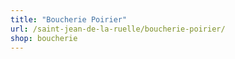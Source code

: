 ```yaml
---
title: "Boucherie Poirier"
url: /saint-jean-de-la-ruelle/boucherie-poirier/
shop: boucherie
---
```

